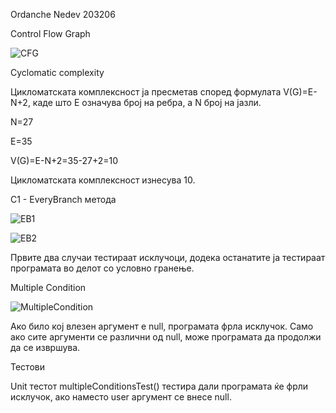Ordanche Nedev 203206






Control Flow Graph


![CFG](https://github.com/OrdancheNedev/SI_2023_lab2_203206/assets/127043099/4a74eb1a-10ad-441d-80f0-628295a1bb2b)




Cyclomatic complexity 

Цикломатската комплексност ја пресметав според формулата V(G)=E-N+2, каде што E означува број на ребра, а N број на јазли.

N=27

E=35

V(G)=E-N+2=35-27+2=10 

Цикломатската комплексност изнесува 10.





C1 - EveryBranch метода



![EB1](https://github.com/OrdancheNedev/SI_2023_lab2_203206/assets/127043099/c6cdfdc1-6b05-4adb-ae80-96cd3dbbb01d)



![EB2](https://github.com/OrdancheNedev/SI_2023_lab2_203206/assets/127043099/17584763-551c-4e2a-88aa-97acfbcac3e6)





Првите два случаи тестираат исклучоци, додека останатите ја тестираат програмата во делот со условно гранење.




Multiple Condition


![MultipleCondition](https://github.com/OrdancheNedev/SI_2023_lab2_203206/assets/127043099/6ee62497-fb18-4b4d-9017-e31abbbea776)



Ако било кој влезен аргумент е null, програмата фрла исклучок. Само ако сите аргументи се различни од null, може програмата да продолжи да се извршува.




Тестови 

Unit тестот multipleConditionsTest() тестира дали програмата ќе фрли исклучок, ако наместо user аргумент се внесе null.
